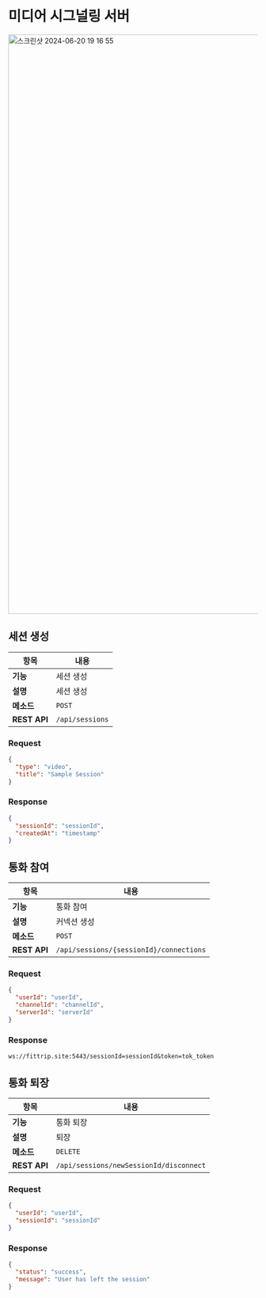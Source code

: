# 미디어 시그널링 서버
<img width="1169" alt="스크린샷 2024-06-20 19 16 55" src="https://github.com/hobbytrip/hobbytrip/assets/75834815/c2651d10-3f48-49b8-b888-7e44a67ebb34">

## 세션 생성

| 항목 | 내용 |
|---|---|
| **기능** | 세션 생성 |
| **설명** | 세션 생성 |
| **메소드** | `POST` |
| **REST API** | `/api/sessions` |

### Request
```json
{
  "type": "video",
  "title": "Sample Session"
}
```

### Response
```json
{
  "sessionId": "sessionId",
  "createdAt": "timestamp"
}
```

## 통화 참여

| 항목 | 내용 |
|---|---|
| **기능** | 통화 참여 |
| **설명** | 커넥션 생성 |
| **메소드** | `POST` |
| **REST API** | `/api/sessions/{sessionId}/connections` |

### Request
```json
{
  "userId": "userId",
  "channelId": "channelId",
  "serverId": "serverId"
}
```

### Response
```plaintext
ws://fittrip.site:5443/sessionId=sessionId&token=tok_token
```

## 통화 퇴장

| 항목 | 내용 |
|---|---|
| **기능** | 통화 퇴장 |
| **설명** | 퇴장 |
| **메소드** | `DELETE` |
| **REST API** | `/api/sessions/newSessionId/disconnect` |

### Request
```json
{
  "userId": "userId",
  "sessionId": "sessionId"
}
```

### Response
```json
{
  "status": "success",
  "message": "User has left the session"
}
```
